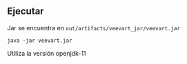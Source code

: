 ## Ejecutar
Jar se encuentra en `out/artifacts/veevart_jar/veevart.jar`

`java -jar veevart.jar`

Utiliza la versión openjdk-11
